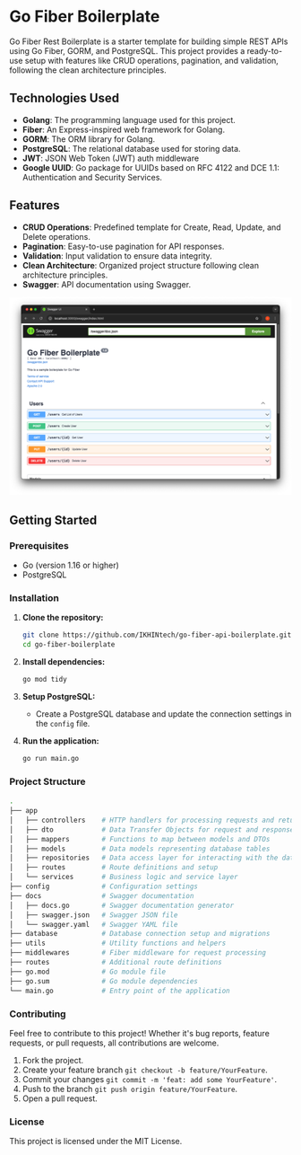 # Go Fiber Boilerplate

Go Fiber Rest Boilerplate is a starter template for building simple REST APIs using Go Fiber, GORM, and PostgreSQL. This project provides a ready-to-use setup with features like CRUD operations, pagination, and validation, following the clean architecture principles.

## Technologies Used

- **Golang**: The programming language used for this project.
- **Fiber**: An Express-inspired web framework for Golang.
- **GORM**: The ORM library for Golang.
- **PostgreSQL**: The relational database used for storing data.
- **JWT**: JSON Web Token (JWT) auth middleware
- **Google UUID**: Go package for UUIDs based on RFC 4122 and DCE 1.1: Authentication and Security Services.

## Features

- **CRUD Operations**: Predefined template for Create, Read, Update, and Delete operations.
- **Pagination**: Easy-to-use pagination for API responses.
- **Validation**: Input validation to ensure data integrity.
- **Clean Architecture**: Organized project structure following clean architecture principles.
- **Swagger**: API documentation using Swagger.

<img  src="./swagger.png" title="Swagger" />

## Getting Started

### Prerequisites

- Go (version 1.16 or higher)
- PostgreSQL

### Installation

1. **Clone the repository:**

   ```bash
   git clone https://github.com/IKHINtech/go-fiber-api-boilerplate.git
   cd go-fiber-boilerplate
   ```

2. **Install dependencies:**

   ```bash
   go mod tidy
   ```

3. **Setup PostgreSQL:**

   - Create a PostgreSQL database and update the connection settings in the `config` file.

4. **Run the application:**

   ```bash
   go run main.go
   ```

### Project Structure

```bash
.
├── app
│   ├── controllers    # HTTP handlers for processing requests and returning responses
│   ├── dto            # Data Transfer Objects for request and response payloads
│   ├── mappers        # Functions to map between models and DTOs
│   ├── models         # Data models representing database tables
│   ├── repositories   # Data access layer for interacting with the database
│   ├── routes         # Route definitions and setup
│   └── services       # Business logic and service layer
├── config             # Configuration settings
├── docs               # Swagger documentation
│   ├── docs.go        # Swagger documentation generator
│   ├── swagger.json   # Swagger JSON file
│   └── swagger.yaml   # Swagger YAML file
├── database           # Database connection setup and migrations
├── utils              # Utility functions and helpers
├── middlewares        # Fiber middleware for request processing
├── routes             # Additional route definitions
├── go.mod             # Go module file
├── go.sum             # Go module dependencies
└── main.go            # Entry point of the application
```

### Contributing

Feel free to contribute to this project! Whether it's bug reports, feature requests, or pull requests, all contributions are welcome.

1. Fork the project.
2. Create your feature branch `git checkout -b feature/YourFeature`.
3. Commit your changes `git commit -m 'feat: add some YourFeature'`.
4. Push to the branch `git push origin feature/YourFeature`.
5. Open a pull request.

### License

This project is licensed under the MIT License.
